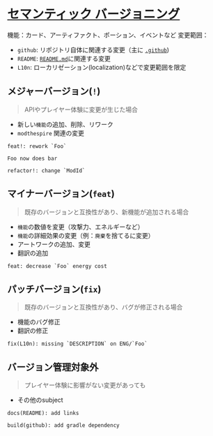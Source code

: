 # [セマンティック バージョニング](https://semver.org/lang/ja/)

機能：カード、アーティファクト、ポーション、イベントなど
変更範囲：

- `github`: リポジトリ自体に関連する変更（主に [`.github`](/.github))
- `README`: [`README.md`](/README.md)に関連する変更
- `L10n`: ローカリゼーション(localization)などで変更範囲を限定

## メジャーバージョン(`!`)

> APIやプレイヤー体験に変更が生じた場合

- 新しい`機能`の追加、削除、リワーク
- `modthespire` 関連の変更

```
feat!: rework `Foo`

Foo now does bar
```
```
refactor!: change `ModId`
```

## マイナーバージョン(`feat`)

> 既存のバージョンと互換性があり、新機能が追加される場合

- `機能`の数値を変更（攻撃力、エネルギーなど）
- `機能`の詳細効果の変更（例：`廃棄`を捨てるに変更）
- アートワークの追加、変更
- 翻訳の追加

```
feat: decrease `Foo` energy cost
```

## パッチバージョン(`fix`)

> 既存のバージョンと互換性があり、バグが修正される場合

- 機能のバグ修正
- 翻訳の修正

```
fix(L10n): missing `DESCRIPTION` on ENG/`Foo`
```

## バージョン管理対象外

> プレイヤー体験に影響がない変更があっても

- その他のsubject

```
docs(README): add links
```
```
build(github): add gradle dependency
```
